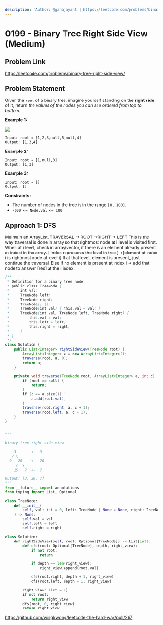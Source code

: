 ```yaml
---
description: 'Author: @ganajayant | https://leetcode.com/problems/binary-tree-right-side-view/'
---
```


# 0199 - Binary Tree Right Side View (Medium)

## Problem Link

https://leetcode.com/problems/binary-tree-right-side-view/

## Problem Statement

Given the `root` of a binary tree, imagine yourself standing on the **right side** of it, return _the values of the nodes you can see ordered from top to bottom_.

**Example 1:**

![](https://assets.leetcode.com/uploads/2021/02/14/tree.jpg)

```
Input: root = [1,2,3,null,5,null,4]
Output: [1,3,4]
```

**Example 2:**

```
Input: root = [1,null,3]
Output: [1,3]
```

**Example 3:**

```
Input: root = []
Output: []
```

**Constraints:**

* The number of nodes in the tree is in the range `[0, 100]`.
* `-100 <= Node.val <= 100`

## Approach 1: DFS
Maintain an ArrayList.
TRAVERSAL -> ROOT ->RIGHT -> LEFT This is the way traversal is done in array so that rightmost node at i level is visited first.
When at i level, check in array/vector, if there is an element already present at indexi in the array.
[ index represents the level in tree ]->[element at index i is rightmost node at level i]
If at that level, element is present,, just continue the traversal.
Else if no element is present at index i -> add that node to answer [res] at the i index.
<Tabs>
<TabItem value="java" label="Java">
<SolutionAuthor name="@ganajayant"/>

```java
/**
 * Definition for a binary tree node.
 * public class TreeNode {
 *     int val;
 *     TreeNode left;
 *     TreeNode right;
 *     TreeNode() {}
 *     TreeNode(int val) { this.val = val; }
 *     TreeNode(int val, TreeNode left, TreeNode right) {
 *         this.val = val;
 *         this.left = left;
 *         this.right = right;
 *     }
 * }
 */
class Solution {
    public List<Integer> rightSideView(TreeNode root) {
        ArrayList<Integer> a = new ArrayList<Integer>();
        traverse(root, a, 0);
        return a;
    }

    private void traverse(TreeNode root, ArrayList<Integer> a, int c) {
        if (root == null) {
            return;
        }
        if (c == a.size()) {
            a.add(root.val);
        }
        traverse(root.right, a, c + 1);
        traverse(root.left, a, c + 1);
    }
}
```
</TabItem>


<TabItem value="py" label="Python">
<SolutionAuthor name="@kondekarshubham123"/>

```py

"""

binary-tree-right-side-view

    3       <-  3
   / \
  9   20    <-  20
     /  \
    15   7  <-  7

Output: [3, 20, 7]
"""
from __future__ import annotations
from typing import List, Optional

class TreeNode:
    def __init__(
        self, val: int = 0, left: TreeNode | None = None, right: TreeNode | None = None
    ) -> None:
        self.val = val
        self.left = left
        self.right = right

class Solution:
    def rightSideView(self, root: Optional[TreeNode]) -> List[int]:
        def dfs(root: Optional[TreeNode], depth, right_view):
            if not root:
                return

            if depth == len(right_view):
                right_view.append(root.val)

            dfs(root.right, depth + 1, right_view)
            dfs(root.left, depth + 1, right_view)

        right_view: list = []
        if not root:
            return right_view
        dfs(root, 0, right_view)
        return right_view

```

</TabItem>
</Tabs>

https://github.com/wingkwong/leetcode-the-hard-way/pull/267
